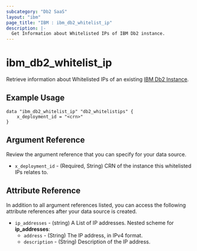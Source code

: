 ```yaml
---
subcategory: "Db2 SaaS"
layout: "ibm"
page_title: "IBM : ibm_db2_whitelist_ip"
description: |-
  Get Information about Whitelisted IPs of IBM Db2 instance.
---
```


# ibm_db2_whitelist_ip

Retrieve information about Whitelisted IPs of an existing [IBM Db2 Instance](https://cloud.ibm.com/docs/Db2onCloud).

## Example Usage

```hcl
data "ibm_db2_whitelist_ip" "db2_whitelistips" {
    x_deployment_id = "<crn>"
}
```

## Argument Reference

Review the argument reference that you can specify for your data source.

* `x_deployment_id` - (Required, String) CRN of the instance this whitelisted IPs relates to.

## Attribute Reference

In addition to all argument references listed, you can access the following attribute references after your data source is created.
* `ip_addresses` - (string) A List of IP addresses.
Nested scheme for **ip_addresses**:
    * `address` - (String) The IP address, in IPv4 format.
    * `description` - (String) Description of the IP address.